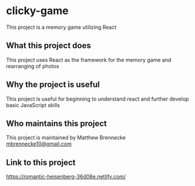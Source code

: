 # clicky-game

This project is a memory game utilizing React

## What this project does

This project uses React as the framework for the memory game and rearranging of photos

## Why the project is useful

This project is useful for beginning to understand react and further develop basic JavaScript skills

## Who maintains this project

This project is maintained by Matthew Brennecke mbrennecke10@gmail.com

## Link to this project
https://romantic-heisenberg-36d08e.netlify.com/